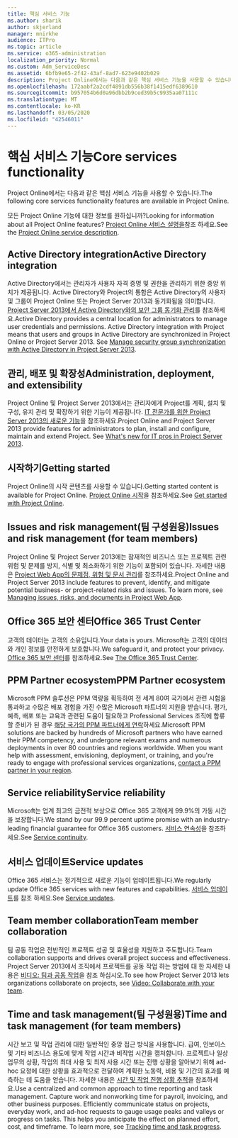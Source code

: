 ```yaml
---
title: 핵심 서비스 기능
ms.author: sharik
author: skjerland
manager: mnirkhe
audience: ITPro
ms.topic: article
ms.service: o365-administration
localization_priority: Normal
ms.custom: Adm_ServiceDesc
ms.assetid: 6bfb9e65-2f42-43af-8ad7-623e9402b029
description: Project Online에서는 다음과 같은 핵심 서비스 기능을 사용할 수 있습니다.
ms.openlocfilehash: 172aabf2a2cdf4891db556b38f1415edf6389610
ms.sourcegitcommit: b957054b6d0a96dbb2b9ced39b5c9935aa07111c
ms.translationtype: MT
ms.contentlocale: ko-KR
ms.lasthandoff: 03/05/2020
ms.locfileid: "42546011"
---
```

# <a name="core-services-functionality"></a><span data-ttu-id="c5b84-103">핵심 서비스 기능</span><span class="sxs-lookup"><span data-stu-id="c5b84-103">Core services functionality</span></span>

<span data-ttu-id="c5b84-104">Project Online에서는 다음과 같은 핵심 서비스 기능을 사용할 수 있습니다.</span><span class="sxs-lookup"><span data-stu-id="c5b84-104">The following core services functionality features are available in Project Online.</span></span>
  
<span data-ttu-id="c5b84-105">모든 Project Online 기능에 대한 정보를 원하십니까?</span><span class="sxs-lookup"><span data-stu-id="c5b84-105">Looking for information about all Project Online features?</span></span> <span data-ttu-id="c5b84-106">[Project Online 서비스 설명을](project-online-service-description.md)참조 하세요.</span><span class="sxs-lookup"><span data-stu-id="c5b84-106">See the [Project Online service description](project-online-service-description.md).</span></span>
  
## <a name="active-directory-integration"></a><span data-ttu-id="c5b84-107">Active Directory integration</span><span class="sxs-lookup"><span data-stu-id="c5b84-107">Active Directory integration</span></span>

<span data-ttu-id="c5b84-p102">Active Directory에서는 관리자가 사용자 자격 증명 및 권한을 관리하기 위한 중앙 위치가 제공됩니다. Active Directory와 Project의 통합은 Active Directory의 사용자 및 그룹이 Project Online 또는 Project Server 2013과 동기화됨을 의미합니다. [Project Server 2013에서 Active Directory와의 보안 그룹 동기화 관리](https://go.microsoft.com/fwlink/p/?LinkId=402631)를 참조하세요.</span><span class="sxs-lookup"><span data-stu-id="c5b84-p102">Active Directory provides a central location for administrators to manage user credentials and permissions. Active Directory integration with Project means that users and groups in Active Directory are synchronized in Project Online or Project Server 2013. See [Manage security group synchronization with Active Directory in Project Server 2013](https://go.microsoft.com/fwlink/p/?LinkId=402631).</span></span>
  
## <a name="administration-deployment-and-extensibility"></a><span data-ttu-id="c5b84-111">관리, 배포 및 확장성</span><span class="sxs-lookup"><span data-stu-id="c5b84-111">Administration, deployment, and extensibility</span></span>

<span data-ttu-id="c5b84-p103">Project Online 및 Project Server 2013에서는 관리자에게 Project를 계획, 설치 및 구성, 유지 관리 및 확장하기 위한 기능이 제공됩니다. [IT 전문가를 위한 Project Server 2013의 새로운 기능](https://go.microsoft.com/fwlink/p/?LinkId=272017)을 참조하세요.</span><span class="sxs-lookup"><span data-stu-id="c5b84-p103">Project Online and Project Server 2013 provide features for administrators to plan, install and configure, maintain and extend Project. See [What's new for IT pros in Project Server 2013](https://go.microsoft.com/fwlink/p/?LinkId=272017).</span></span>
  
## <a name="getting-started"></a><span data-ttu-id="c5b84-114">시작하기</span><span class="sxs-lookup"><span data-stu-id="c5b84-114">Getting started</span></span>

<span data-ttu-id="c5b84-115">Project Online의 시작 콘텐츠를 사용할 수 있습니다.</span><span class="sxs-lookup"><span data-stu-id="c5b84-115">Getting started content is available for Project Online.</span></span> <span data-ttu-id="c5b84-116">[Project Online 시작](https://support.office.com/en-us/article/Get-started-with-Project-Online-E3E5F64F-ADA5-4F9D-A578-130B2D4E5F11?ui=en-US&amp;rs=en-US&amp;ad=US)을 참조하세요.</span><span class="sxs-lookup"><span data-stu-id="c5b84-116">See [Get started with Project Online](https://support.office.com/en-us/article/Get-started-with-Project-Online-E3E5F64F-ADA5-4F9D-A578-130B2D4E5F11?ui=en-US&amp;rs=en-US&amp;ad=US).</span></span>
  
## <a name="issues-and-risk-management-for-team-members"></a><span data-ttu-id="c5b84-117">Issues and risk management(팀 구성원용)</span><span class="sxs-lookup"><span data-stu-id="c5b84-117">Issues and risk management (for team members)</span></span>

<span data-ttu-id="c5b84-p105">Project Online 및 Project Server 2013에는 잠재적인 비즈니스 또는 프로젝트 관련 위험 및 문제를 방지, 식별 및 최소화하기 위한 기능이 포함되어 있습니다. 자세한 내용은 [Project Web App의 문제점, 위험 및 문서 관리](https://go.microsoft.com/fwlink/?LinkId=402634)를 참조하세요.</span><span class="sxs-lookup"><span data-stu-id="c5b84-p105">Project Online and Project Server 2013 include features to prevent, identify, and mitigate potential business- or project-related risks and issues. To learn more, see [Managing issues, risks, and documents in Project Web App](https://go.microsoft.com/fwlink/?LinkId=402634).</span></span>
  
## <a name="office-365-trust-center"></a><span data-ttu-id="c5b84-120">Office 365 보안 센터</span><span class="sxs-lookup"><span data-stu-id="c5b84-120">Office 365 Trust Center</span></span>

<span data-ttu-id="c5b84-121">고객의 데이터는 고객의 소유입니다.</span><span class="sxs-lookup"><span data-stu-id="c5b84-121">Your data is yours.</span></span> <span data-ttu-id="c5b84-122">Microsoft는 고객의 데이터와 개인 정보를 안전하게 보호합니다.</span><span class="sxs-lookup"><span data-stu-id="c5b84-122">We safeguard it, and protect your privacy.</span></span> <span data-ttu-id="c5b84-123">[Office 365 보안 센터](https://go.microsoft.com/fwlink/?LinkId=402637)를 참조하세요.</span><span class="sxs-lookup"><span data-stu-id="c5b84-123">See [The Office 365 Trust Center](https://go.microsoft.com/fwlink/?LinkId=402637).</span></span>
  
## <a name="ppm-partner-ecosystem"></a><span data-ttu-id="c5b84-124">PPM Partner ecosystem</span><span class="sxs-lookup"><span data-stu-id="c5b84-124">PPM Partner ecosystem</span></span>

<span data-ttu-id="c5b84-p107">Microsoft PPM 솔루션은 PPM 역량을 획득하여 전 세계 80여 국가에서 관련 시험을 통과하고 수많은 배포 경험을 가진 수많은 Microsoft 파트너의 지원을 받습니다. 평가, 예측, 배포 또는 교육과 관련된 도움이 필요하고 Professional Services 조직에 합류할 준비가 된 경우 [해당 국가의 PPM 파트너에게 연락](https://go.microsoft.com/fwlink/p/?LinkId=272646)하세요.</span><span class="sxs-lookup"><span data-stu-id="c5b84-p107">Microsoft PPM solutions are backed by hundreds of Microsoft partners who have earned their PPM competency, and undergone relevant exams and numerous deployments in over 80 countries and regions worldwide. When you want help with assessment, envisioning, deployment, or training, and you're ready to engage with professional services organizations, [contact a PPM partner in your region](https://go.microsoft.com/fwlink/p/?LinkId=272646).</span></span>
  
## <a name="service-reliability"></a><span data-ttu-id="c5b84-127">Service reliability</span><span class="sxs-lookup"><span data-stu-id="c5b84-127">Service reliability</span></span>

<span data-ttu-id="c5b84-128">Microsoft는 업계 최고의 금전적 보상으로 Office 365 고객에게 99.9%의 가동 시간을 보장합니다.</span><span class="sxs-lookup"><span data-stu-id="c5b84-128">We stand by our 99.9 percent uptime promise with an industry-leading financial guarantee for Office 365 customers.</span></span> <span data-ttu-id="c5b84-129">[서비스 연속성](https://go.microsoft.com/fwlink/?LinkId=402653)을 참조하세요.</span><span class="sxs-lookup"><span data-stu-id="c5b84-129">See [Service continuity](https://go.microsoft.com/fwlink/?LinkId=402653).</span></span>
  
## <a name="service-updates"></a><span data-ttu-id="c5b84-130">서비스 업데이트</span><span class="sxs-lookup"><span data-stu-id="c5b84-130">Service updates</span></span>

<span data-ttu-id="c5b84-131">Office 365 서비스는 정기적으로 새로운 기능이 업데이트됩니다.</span><span class="sxs-lookup"><span data-stu-id="c5b84-131">We regularly update Office 365 services with new features and capabilities.</span></span> <span data-ttu-id="c5b84-132">[서비스 업데이트](../office-365-platform-service-description/service-updates.md)를 참조 하세요.</span><span class="sxs-lookup"><span data-stu-id="c5b84-132">See [Service updates](../office-365-platform-service-description/service-updates.md).</span></span>
  
## <a name="team-member-collaboration"></a><span data-ttu-id="c5b84-133">Team member collaboration</span><span class="sxs-lookup"><span data-stu-id="c5b84-133">Team member collaboration</span></span>

<span data-ttu-id="c5b84-134">팀 공동 작업은 전반적인 프로젝트 성공 및 효율성을 지원하고 주도합니다.</span><span class="sxs-lookup"><span data-stu-id="c5b84-134">Team collaboration supports and drives overall project success and effectiveness.</span></span> <span data-ttu-id="c5b84-135">Project Server 2013에서 조직에서 프로젝트를 공동 작업 하는 방법에 대 한 자세한 내용은 [비디오: 팀과 공동 작업](https://go.microsoft.com/fwlink/?LinkId=402628)을 참조 하십시오.</span><span class="sxs-lookup"><span data-stu-id="c5b84-135">To see how Project Server 2013 lets organizations collaborate on projects, see [Video: Collaborate with your team](https://go.microsoft.com/fwlink/?LinkId=402628).</span></span>
  
## <a name="time-and-task-management-for-team-members"></a><span data-ttu-id="c5b84-136">Time and task management(팀 구성원용)</span><span class="sxs-lookup"><span data-stu-id="c5b84-136">Time and task management (for team members)</span></span>

<span data-ttu-id="c5b84-p111">시간 보고 및 작업 관리에 대한 일반적인 중앙 접근 방식을 사용합니다. 급여, 인보이스 및 기타 비즈니스 용도에 맞게 작업 시간과 비작업 시간을 캡처합니다. 프로젝트나 일상 업무의 상황, 작업의 최대 사용 및 최저 사용 시간 또는 진행 상황을 알아보기 위해 ad-hoc 요청에 대한 상황을 효과적으로 전달하여 계획한 노동력, 비용 및 기간의 효과를 예측하는 데 도움을 얻습니다. 자세한 내용은 [시간 및 작업 진행 상황 추적](https://go.microsoft.com/fwlink/p/?LinkId=271321)을 참조하세요.</span><span class="sxs-lookup"><span data-stu-id="c5b84-p111">Use a centralized and common approach to time reporting and task management. Capture work and nonworking time for payroll, invoicing, and other business purposes. Efficiently communicate status on projects, everyday work, and ad-hoc requests to gauge usage peaks and valleys or progress on tasks. This helps you anticipate the effect on planned effort, cost, and timeframe. To learn more, see [Tracking time and task progress](https://go.microsoft.com/fwlink/p/?LinkId=271321).</span></span>
  